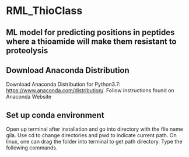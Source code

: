 # RML_ThioClass
## ML model for predicting positions in peptides where a thioamide will make them resistant to proteolysis

## Download Anaconda Distribution

Download Anaconda Distribution for Python3.7: https://www.anaconda.com/distribution/. Follow instructions found on Anaconda Website

## Set up conda environment

Open up terminal after installation and go into directory with the file name gila. Use cd to change directories and pwd to indicate current path. On linux, one can drag the folder into terminal to get path directory. Type the following commands.
